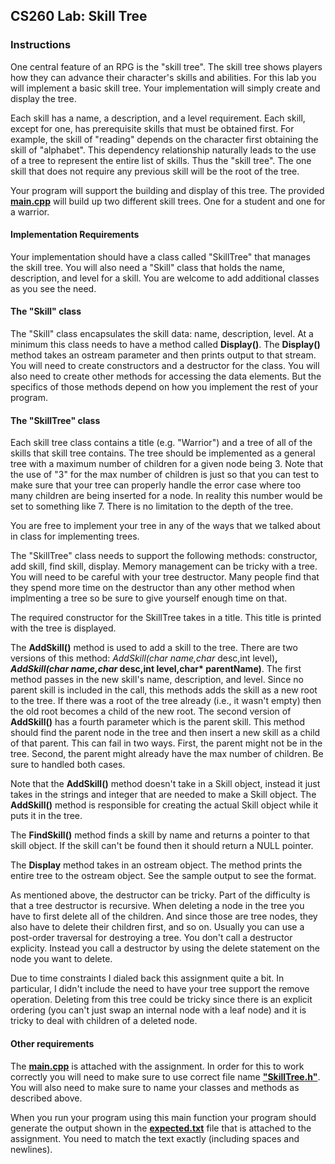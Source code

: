 ## CS260 Lab: Skill Tree

### Instructions

One central feature of an RPG is the "skill tree". The skill tree shows players how they can advance their character's skills and abilities. For this lab you will implement a basic skill tree. Your implementation will simply create and display the tree.

Each skill has a name, a description, and a level requirement. Each skill, except for one, has prerequisite skills that must be obtained first. For example, the skill of "reading" depends on the character first obtaining the skill of "alphabet". This dependency relationship naturally leads to the use of a tree to represent the entire list of skills. Thus the "skill tree". The one skill that does not require any previous skill will be the root of the tree.

Your program will support the building and display of this tree. The provided [**main.cpp**](https://github.com/dotman14/Data-Structure-Summer-15/blob/master/skill-tree/main.cpp) will build up two different skill trees. One for a student and one for a warrior.

#### Implementation Requirements

Your implementation should have a class called "SkillTree" that manages the skill tree. You will also need a "Skill" class that holds the name, description, and level for a skill. You are welcome to add additional classes as you see the need.

#### The "Skill" class

The "Skill" class encapsulates the skill data: name, description, level. At a minimum this class needs to have a method called **Display()**. The **Display()** method takes an ostream parameter and then prints output to that stream. You will need to create constructors and a destructor for the class. You will also need to create other methods for accessing the data elements. But the specifics of those methods depend on how you implement the rest of your program.

#### The "SkillTree" class

Each skill tree class contains a title (e.g. "Warrior") and a tree of all of the skills that skill tree contains. The tree should be implemented as a general tree with a maximum number of children for a given node being 3. Note that the use of "3" for the max number of children is just so that you can test to make sure that your tree can properly handle the error case where too many children are being inserted for a node. In reality this number would be set to something like 7. There is no limitation to the depth of the tree.

You are free to implement your tree in any of the ways that we talked about in class for implementing trees.

The "SkillTree" class needs to support the following methods: constructor, add skill, find skill, display. Memory management can be tricky with a tree. You will need to be careful with your tree destructor. Many people find that they spend more time on the destructor than any other method when implmenting a tree so be sure to give yourself enough time on that.

The required constructor for the SkillTree takes in a title. This title is printed with the tree is displayed.

The **AddSkill()** method is used to add a skill to the tree. There are two versions of this method: **AddSkill(char* name,char* desc,int level)**, **AddSkill(char* name,char* desc,int level,char* parentName)**. The first method passes in the new skill's name, description, and level. Since no parent skill is included in the call, this methods adds the skill as a new root to the tree. If there was a root of the tree already (i.e., it wasn't empty) then the old root becomes a child of the new root. The second version of **AddSkill()** has a fourth parameter which is the parent skill. This method should find the parent node in the tree and then insert a new skill as a child of that parent. This can fail in two ways. First, the parent might not be in the tree. Second, the parent might already have the max number of children. Be sure to handled both cases.

Note that the **AddSkill()** method doesn't take in a Skill object, instead it just takes in the strings and integer that are needed to make a Skill object. The **AddSkill()** method is responsible for creating the actual Skill object while it puts it in the tree.

The **FindSkill()** method finds a skill by name and returns a pointer to that skill object. If the skill can't be found then it should return a NULL pointer.

The **Display** method takes in an ostream object. The method prints the entire tree to the ostream object. See the sample output to see the format.

As mentioned above, the destructor can be tricky. Part of the difficulty is that a tree destructor is recursive. When deleting a node in the tree you have to first delete all of the children. And since those are tree nodes, they also have to delete their children first, and so on. Usually you can use a post-order traversal for destroying a tree. You don't call a destructor explicity. Instead you call a destructor by using the delete statement on the node you want to delete.

Due to time constraints I dialed back this assignment quite a bit. In particular, I didn't include the need to have your tree support the remove operation. Deleting from this tree could be tricky since there is an explicit ordering (you can't just swap an internal node with a leaf node) and it is tricky to deal with children of a deleted node.

#### Other requirements

The [**main.cpp**](https://github.com/dotman14/Data-Structure-Summer-15/blob/master/skill-tree/main.cpp) is attached with the assignment. In order for this to work correctly you will need to make sure to use correct file name [**"SkillTree.h"**](https://github.com/dotman14/Data-Structure-Summer-15/blob/master/skill-tree/SkillTree.h). You will also need to make sure to name your classes and methods as described above.

When you run your program using this main function your program should generate the output shown in the [**expected.txt**](https://github.com/dotman14/Data-Structure-Summer-15/blob/master/skill-tree/expected.txt) file that is attached to the assignment. You need to match the text exactly (including spaces and newlines).
